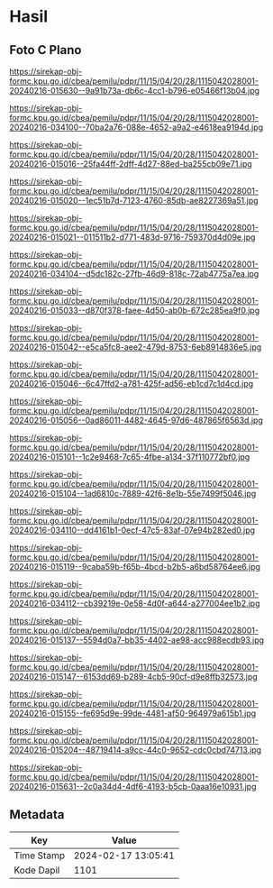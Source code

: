 # Hasil

## Foto C Plano

https://sirekap-obj-formc.kpu.go.id/cbea/pemilu/pdpr/11/15/04/20/28/1115042028001-20240216-015630--9a91b73a-db6c-4cc1-b796-e05466f13b04.jpg

https://sirekap-obj-formc.kpu.go.id/cbea/pemilu/pdpr/11/15/04/20/28/1115042028001-20240216-034100--70ba2a76-088e-4652-a9a2-e4618ea9194d.jpg

https://sirekap-obj-formc.kpu.go.id/cbea/pemilu/pdpr/11/15/04/20/28/1115042028001-20240216-015016--25fa44ff-2dff-4d27-88ed-ba255cb09e71.jpg

https://sirekap-obj-formc.kpu.go.id/cbea/pemilu/pdpr/11/15/04/20/28/1115042028001-20240216-015020--1ec51b7d-7123-4760-85db-ae8227369a51.jpg

https://sirekap-obj-formc.kpu.go.id/cbea/pemilu/pdpr/11/15/04/20/28/1115042028001-20240216-015021--011511b2-d771-483d-9716-759370d4d09e.jpg

https://sirekap-obj-formc.kpu.go.id/cbea/pemilu/pdpr/11/15/04/20/28/1115042028001-20240216-034104--d5dc182c-27fb-46d9-818c-72ab4775a7ea.jpg

https://sirekap-obj-formc.kpu.go.id/cbea/pemilu/pdpr/11/15/04/20/28/1115042028001-20240216-015033--d870f378-faee-4d50-ab0b-672c285ea9f0.jpg

https://sirekap-obj-formc.kpu.go.id/cbea/pemilu/pdpr/11/15/04/20/28/1115042028001-20240216-015042--e5ca5fc8-aee2-479d-8753-6eb8914836e5.jpg

https://sirekap-obj-formc.kpu.go.id/cbea/pemilu/pdpr/11/15/04/20/28/1115042028001-20240216-015046--6c47ffd2-a781-425f-ad56-eb1cd7c1d4cd.jpg

https://sirekap-obj-formc.kpu.go.id/cbea/pemilu/pdpr/11/15/04/20/28/1115042028001-20240216-015056--0ad86011-4482-4645-97d6-487865f6563d.jpg

https://sirekap-obj-formc.kpu.go.id/cbea/pemilu/pdpr/11/15/04/20/28/1115042028001-20240216-015101--1c2e9468-7c65-4fbe-a134-37f110772bf0.jpg

https://sirekap-obj-formc.kpu.go.id/cbea/pemilu/pdpr/11/15/04/20/28/1115042028001-20240216-015104--1ad6810c-7889-42f6-8e1b-55e7499f5046.jpg

https://sirekap-obj-formc.kpu.go.id/cbea/pemilu/pdpr/11/15/04/20/28/1115042028001-20240216-034110--dd4161b1-0ecf-47c5-83af-07e94b282ed0.jpg

https://sirekap-obj-formc.kpu.go.id/cbea/pemilu/pdpr/11/15/04/20/28/1115042028001-20240216-015119--9caba59b-f65b-4bcd-b2b5-a6bd58764ee6.jpg

https://sirekap-obj-formc.kpu.go.id/cbea/pemilu/pdpr/11/15/04/20/28/1115042028001-20240216-034112--cb39219e-0e58-4d0f-a644-a277004ee1b2.jpg

https://sirekap-obj-formc.kpu.go.id/cbea/pemilu/pdpr/11/15/04/20/28/1115042028001-20240216-015137--5594d0a7-bb35-4402-ae98-acc988ecdb93.jpg

https://sirekap-obj-formc.kpu.go.id/cbea/pemilu/pdpr/11/15/04/20/28/1115042028001-20240216-015147--6153dd69-b289-4cb5-90cf-d9e8ffb32573.jpg

https://sirekap-obj-formc.kpu.go.id/cbea/pemilu/pdpr/11/15/04/20/28/1115042028001-20240216-015155--fe695d9e-99de-4481-af50-964979a615b1.jpg

https://sirekap-obj-formc.kpu.go.id/cbea/pemilu/pdpr/11/15/04/20/28/1115042028001-20240216-015204--48719414-a9cc-44c0-9652-cdc0cbd74713.jpg

https://sirekap-obj-formc.kpu.go.id/cbea/pemilu/pdpr/11/15/04/20/28/1115042028001-20240216-015631--2c0a34d4-4df6-4193-b5cb-0aaa16e10931.jpg


## Metadata

| Key        | Value               |
| ---------- | ------------------- |
| Time Stamp | 2024-02-17 13:05:41 |
| Kode Dapil | 1101                |



